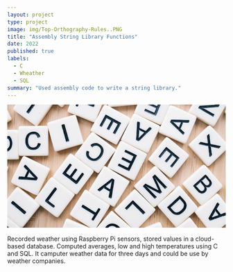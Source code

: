 ```yaml
---
layout: project
type: project
image: img/Top-Orthography-Rules..PNG
title: "Assembly String Library Functions"
date: 2022
published: true
labels:
  - C
  - Wheather
  - SQL
summary: "Used assembly code to write a string library."
---
```


<img class="img-fluid" src="../img/Top-Orthography-Rules..PNG">

Recorded weather using Raspberry Pi sensors, stored values in a cloud-based database.  Computed averages, low and high temperatures using C and SQL. It camputer weather data for three days and could be use by weather companies. 
